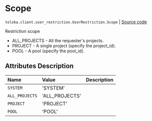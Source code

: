 # Scope
`toloka.client.user_restriction.UserRestriction.Scope` | [Source code](https://github.com/Toloka/toloka-kit/blob/v0.1.25/src/client/user_restriction.py#L57)

Restriction scope


* ALL_PROJECTS - All the requester's projects.
* PROJECT - A single project (specify the project_id).
* POOL - A pool (specify the pool_id).

## Attributes Description

| Name | Value | Description |
| :------| :-----------| :----------| 
`SYSTEM`|'SYSTEM'|<p></p>
`ALL_PROJECTS`|'ALL_PROJECTS'|<p></p>
`PROJECT`|'PROJECT'|<p></p>
`POOL`|'POOL'|<p></p>
